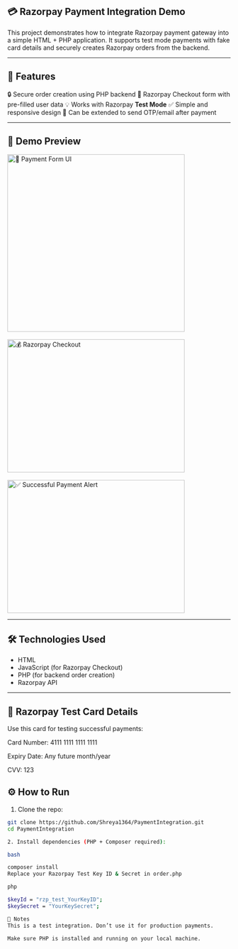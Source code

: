 ## 💳 Razorpay Payment Integration Demo

This project demonstrates how to integrate Razorpay payment gateway into a simple HTML + PHP application. It supports test mode payments with fake card details and securely creates Razorpay orders from the backend.

---

## 🚀 Features

🔒 Secure order creation using PHP backend
🧾 Razorpay Checkout form with pre-filled user data
💡 Works with Razorpay **Test Mode**
✅ Simple and responsive design
📩 Can be extended to send OTP/email after payment

---

## 📸 Demo Preview

<img src="https://github.com/user-attachments/assets/e802a931-8750-46cd-8813-0f636c86d057" alt="🧾 Payment Form UI" height="400" width="400"/>
<br><br>
<img src="https://github.com/user-attachments/assets/13c086cf-09e0-47a4-8933-8ebcc643f153" alt="💰 Razorpay Checkout" height="300" width="400"/>
<br><br>
<img src="https://github.com/user-attachments/assets/6e47ba38-ef9a-4979-815b-b4fba8952f86" alt="✅ Successful Payment Alert" height="300" width="400"/>

---

## 🛠️ Technologies Used

- HTML
- JavaScript (for Razorpay Checkout)
- PHP (for backend order creation)
- Razorpay API

---

## 🧪 Razorpay Test Card Details

Use this card for testing successful payments:

Card Number: 4111 1111 1111 1111

Expiry Date: Any future month/year

CVV: 123


## ⚙️ How to Run

1. Clone the repo:

```bash
git clone https://github.com/Shreya1364/PaymentIntegration.git
cd PaymentIntegration

2. Install dependencies (PHP + Composer required):

bash

composer install
Replace your Razorpay Test Key ID & Secret in order.php

php

$keyId = "rzp_test_YourKeyID";
$keySecret = "YourKeySecret";

📌 Notes
This is a test integration. Don’t use it for production payments.

Make sure PHP is installed and running on your local machine.

